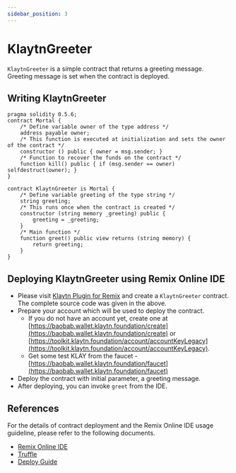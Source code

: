 ```yaml
---
sidebar_position: 3
---
```


# KlaytnGreeter

`KlaytnGreeter` is a simple contract that returns a greeting message. Greeting message is set when the contract is deployed.

## Writing KlaytnGreeter <a href="#writing-klaytngreeter" id="writing-klaytngreeter"></a>

```
pragma solidity 0.5.6;
contract Mortal {
    /* Define variable owner of the type address */
    address payable owner;
    /* This function is executed at initialization and sets the owner of the contract */
    constructor () public { owner = msg.sender; }
    /* Function to recover the funds on the contract */
    function kill() public { if (msg.sender == owner) selfdestruct(owner); }
}

contract KlaytnGreeter is Mortal {
    /* Define variable greeting of the type string */
    string greeting;
    /* This runs once when the contract is created */
    constructor (string memory _greeting) public {
        greeting = _greeting;
    }
    /* Main function */
    function greet() public view returns (string memory) {
        return greeting;
    }
}
```

## Deploying KlaytnGreeter using Remix Online IDE <a href="#deploying-klaytngreeter-using-klaytn-ide" id="deploying-klaytngreeter-using-klaytn-ide"></a>

* Please visit [Klaytn Plugin for Remix](https://ide.klaytn.foundation) and create a `KlaytnGreeter` contract. The complete source code was given in the above.
* Prepare your account which will be used to deploy the contract.
  * If you do not have an account yet, create one at [https://baobab.wallet.klaytn.foundation/create](https://baobab.wallet.klaytn.foundation/create) or [https://toolkit.klaytn.foundation/account/accountKeyLegacy](https://toolkit.klaytn.foundation/account/accountKeyLegacy).
  * Get some test KLAY from the faucet - [https://baobab.wallet.klaytn.foundation/faucet](https://baobab.wallet.klaytn.foundation/faucet)
* Deploy the contract with initial parameter, a greeting message.
* After deploying, you can invoke `greet` from the IDE.

## References <a href="#references" id="references"></a>

For the details of contract deployment and the Remix Online IDE usage guideline, please refer to the following documents.

* [Remix Online IDE](../ide-and-tools/#klaytn-ide)
* [Truffle](../ide-and-tools/#truffle)
* [Deploy Guide](../deploy-guide.md)
